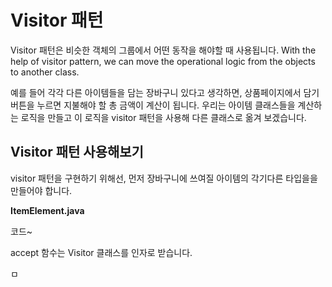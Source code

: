 # Visitor 패턴

Visitor 패턴은 비슷한 객체의 그룹에서 어떤 동작을 해야할 때 사용됩니다. With the help of visitor pattern, we can move the operational logic from the objects to another class.

예를 들어 각각 다른 아이템들을 담는 장바구니 있다고 생각하면, 상품페이지에서 담기 버튼을 누르면 지불해야 할 총 금액이 계산이 됩니다. 우리는 아이템 클래스들을 계산하는 로직을 만들고 이 로직을 visitor 패턴을 사용해 다른 클래스로 옮겨 보겠습니다. 

## Visitor 패턴 사용해보기

visitor 패턴을 구현하기 위해선, 먼저 장바구니에 쓰여질 아이템의 각기다른 타입을을 만들어야 합니다.

**ItemElement.java**

코드~

accept 함수는 Visitor 클래스를 인자로 받습니다. 

ㅁ